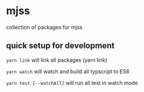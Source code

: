 # mjss

collection of packages for mjss

## quick setup for development

`yarn link` will link all packages (yarn link)

`yarn watch` will watch and build all typscript to ES6

`yarn test [--watchAll]` will run all test in watch mode

